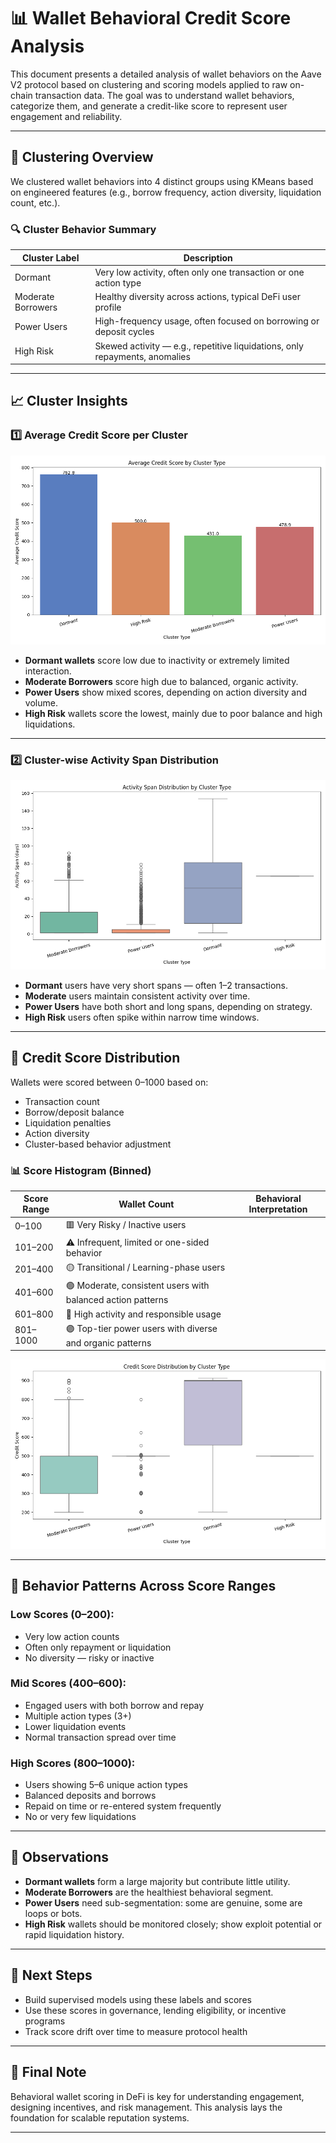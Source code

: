 # 📊 Wallet Behavioral Credit Score Analysis

This document presents a detailed analysis of wallet behaviors on the Aave V2 protocol based on clustering and scoring models applied to raw on-chain transaction data. The goal was to understand wallet behaviors, categorize them, and generate a credit-like score to represent user engagement and reliability.

---

## 🧠 Clustering Overview

We clustered wallet behaviors into 4 distinct groups using KMeans based on engineered features (e.g., borrow frequency, action diversity, liquidation count, etc.).

### 🔍 Cluster Behavior Summary

| Cluster Label       | Description                                                                 |
|---------------------|-----------------------------------------------------------------------------|
| Dormant             | Very low activity, often only one transaction or one action type            |
| Moderate Borrowers  | Healthy diversity across actions, typical DeFi user profile                 |
| Power Users         | High-frequency usage, often focused on borrowing or deposit cycles          |
| High Risk           | Skewed activity — e.g., repetitive liquidations, only repayments, anomalies |

---

## 📈 Cluster Insights

### 1️⃣ Average Credit Score per Cluster

![Average Credit Score per Cluster](data/plots/cluster_avg_credit_score.png)

- **Dormant wallets** score low due to inactivity or extremely limited interaction.
- **Moderate Borrowers** score high due to balanced, organic activity.
- **Power Users** show mixed scores, depending on action diversity and volume.
- **High Risk** wallets score the lowest, mainly due to poor balance and high liquidations.

---

### 2️⃣ Cluster-wise Activity Span Distribution

![Activity Span Distribution](data/plots/cluster_activity_span_dist.png)

- **Dormant** users have very short spans — often 1–2 transactions.
- **Moderate** users maintain consistent activity over time.
- **Power Users** have both short and long spans, depending on strategy.
- **High Risk** users often spike within narrow time windows.

---

## 🧮 Credit Score Distribution

Wallets were scored between 0–1000 based on:
- Transaction count
- Borrow/deposit balance
- Liquidation penalties
- Action diversity
- Cluster-based behavior adjustment

### 📊 Score Histogram (Binned)

| Score Range | Wallet Count | Behavioral Interpretation                    |
|-------------|--------------|----------------------------------------------|
| 0–100       | 🟥 Very Risky / Inactive users                               |
| 101–200     | ⚠️ Infrequent, limited or one-sided behavior                 |
| 201–400     | 🟡 Transitional / Learning-phase users                       |
| 401–600     | 🟢 Moderate, consistent users with balanced action patterns  |
| 601–800     | 🔵 High activity and responsible usage                       |
| 801–1000    | 🟣 Top-tier power users with diverse and organic patterns    |

![Score Distribution](data/plots/cluster_credit_score_dist.png)

---

## 🔎 Behavior Patterns Across Score Ranges

### Low Scores (0–200):
- Very low action counts
- Often only repayment or liquidation
- No diversity — risky or inactive

### Mid Scores (400–600):
- Engaged users with both borrow and repay
- Multiple action types (3+)
- Lower liquidation events
- Normal transaction spread over time

### High Scores (800–1000):
- Users showing 5–6 unique action types
- Balanced deposits and borrows
- Repaid on time or re-entered system frequently
- No or very few liquidations

---

## 🧩 Observations

- **Dormant wallets** form a large majority but contribute little utility.
- **Moderate Borrowers** are the healthiest behavioral segment.
- **Power Users** need sub-segmentation: some are genuine, some are loops or bots.
- **High Risk** wallets should be monitored closely; show exploit potential or rapid liquidation history.

---

## 📌 Next Steps

- Build supervised models using these labels and scores
- Use these scores in governance, lending eligibility, or incentive programs
- Track score drift over time to measure protocol health

---

## 🧠 Final Note

Behavioral wallet scoring in DeFi is key for understanding engagement, designing incentives, and risk management. This analysis lays the foundation for scalable reputation systems.

---
